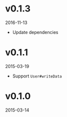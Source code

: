 # v0.1.3
2016-11-13

* Update dependencies

# v0.1.1
2015-03-19

* Support `User#writeData`

# v0.1.0
2015-03-14
